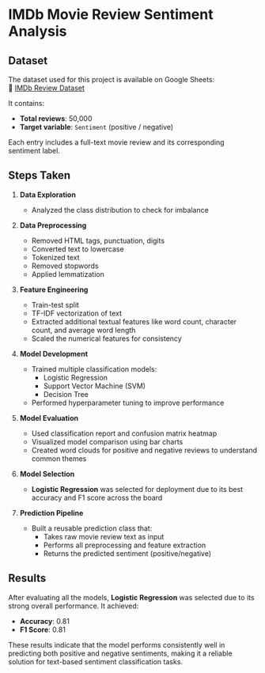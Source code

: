 # IMDb Movie Review Sentiment Analysis

## Dataset

The dataset used for this project is available on Google Sheets:  
🔗 [IMDb Review Dataset](https://docs.google.com/spreadsheets/d/106x15uz8ccQ6Wvpc8-sYjXisBN8vewS435I7z3wd4sw/edit?usp=sharing)

It contains:
- **Total reviews**: 50,000
- **Target variable**: `Sentiment` (positive / negative)

Each entry includes a full-text movie review and its corresponding sentiment label.

## Steps Taken

1. **Data Exploration**  
   - Analyzed the class distribution to check for imbalance

2. **Data Preprocessing**  
   - Removed HTML tags, punctuation, digits  
   - Converted text to lowercase  
   - Tokenized text  
   - Removed stopwords  
   - Applied lemmatization

3. **Feature Engineering**  
   - Train-test split  
   - TF-IDF vectorization of text  
   - Extracted additional textual features like word count, character count, and average word length  
   - Scaled the numerical features for consistency

4. **Model Development**  
   - Trained multiple classification models:
     - Logistic Regression
     - Support Vector Machine (SVM)
     - Decision Tree
   - Performed hyperparameter tuning to improve performance

5. **Model Evaluation**  
   - Used classification report and confusion matrix heatmap  
   - Visualized model comparison using bar charts  
   - Created word clouds for positive and negative reviews to understand common themes

6. **Model Selection**  
   - **Logistic Regression** was selected for deployment due to its best accuracy and F1 score across the board

7. **Prediction Pipeline**  
   - Built a reusable prediction class that:
     - Takes raw movie review text as input  
     - Performs all preprocessing and feature extraction  
     - Returns the predicted sentiment (positive/negative)


## Results

After evaluating all the models, **Logistic Regression** was selected due to its strong overall performance. It achieved:

- **Accuracy**: 0.81  
- **F1 Score**: 0.81

These results indicate that the model performs consistently well in predicting both positive and negative sentiments, making it a reliable solution for text-based sentiment classification tasks.  
